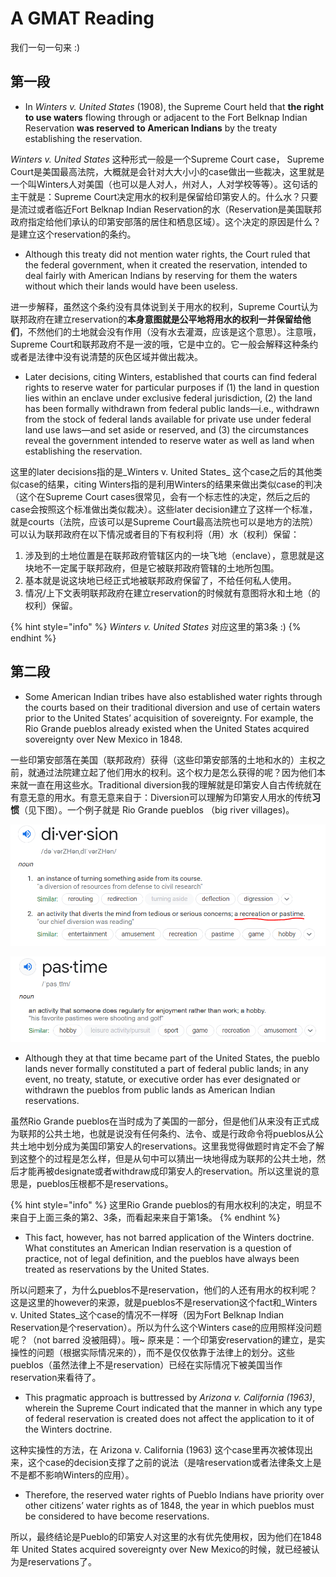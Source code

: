 # A GMAT Reading

我们一句一句来 :\)

## 第一段

* In _Winters v. United States_ \(1908\), the Supreme Court held that **the right to use waters** flowing through or adjacent to the Fort Belknap Indian Reservation **was reserved** **to American Indians** by the treaty establishing the reservation. 

_Winters v. United States_ 这种形式一般是一个Supreme Court case， Supreme Court是美国最高法院，大概就是会针对大大小小的case做出一些裁决，这里就是一个叫Winters人对美国（也可以是人对人，州对人，人对学校等等）。这句话的主干就是：Supreme Court决定用水的权利是保留给印第安人的。什么水？只要是流过或者临近Fort Belknap Indian Reservation的水（Reservation是美国联邦政府指定给他们承认的印第安部落的居住和栖息区域）。这个决定的原因是什么？是建立这个reservation的条约。



* Although this treaty did not mention water rights, the Court ruled that the federal government, when it created the reservation, intended to deal fairly with American Indians by reserving for them the waters without which their lands would have been useless. 

进一步解释，虽然这个条约没有具体说到关于用水的权利，Supreme Court认为联邦政府在建立reservation的**本身意图就是公平地将用水的权利一并保留给他们**，不然他们的土地就会没有作用（没有水去灌溉，应该是这个意思）。注意哦，Supreme Court和联邦政府不是一波的哦，它是中立的。它一般会解释这种条约或者是法律中没有说清楚的灰色区域并做出裁决。



* Later decisions, citing Winters, established that courts can find federal rights to reserve water for particular purposes if \(1\) the land in question lies within an enclave under exclusive federal jurisdiction, \(2\) the land has been formally withdrawn from federal public lands—i.e., withdrawn from the stock of federal lands available for private use under federal land use laws—and set aside or reserved, and \(3\) the circumstances reveal the government intended to reserve water as well as land when establishing the reservation. 

这里的later decisions指的是_Winters v. United States_ 这个case之后的其他类似case的结果，citing Winters指的是利用Winters的结果来做出类似case的判决（这个在Supreme Court cases很常见，会有一个标志性的决定，然后之后的case会按照这个标准做出类似裁决）。这些later decision建立了这样一个标准，就是courts（法院，应该可以是Supreme Court最高法院也可以是地方的法院）可以认为联邦政府在以下情况或者目的下有权利将（用）水（权利）保留：

1. 涉及到的土地位置是在联邦政府管辖区内的一块飞地（enclave），意思就是这块地不一定属于联邦政府，但是它被联邦政府管辖的土地所包围。
2. 基本就是说这块地已经正式地被联邦政府保留了，不给任何私人使用。
3. 情况/上下文表明联邦政府在建立reservation的时候就有意图将水和土地（的权利）保留。

{% hint style="info" %}
_Winters v. United States_ 对应这里的第3条 :\)
{% endhint %}

## 第二段

* Some American Indian tribes have also established water rights through the courts based on their traditional diversion and use of certain waters prior to the United States’ acquisition of sovereignty. For example, the Rio Grande pueblos already existed when the United States acquired sovereignty over New Mexico in 1848. 

一些印第安部落在美国（联邦政府）获得（这些印第安部落的土地和水的）主权之前，就通过法院建立起了他们用水的权利。这个权力是怎么获得的呢？因为他们本来就一直在用这些水。Traditional diversion我的理解就是印第安人自古传统就在有意无意的用水。有意无意来自于：Diversion可以理解为印第安人用水的传统**习惯**（见下图）。一个例子就是 Rio Grande pueblos （big river villages\)。

![](../.gitbook/assets/1.png)

![](../.gitbook/assets/2.png)



* Although they at that time became part of the United States, the pueblo lands never formally constituted a part of federal public lands; in any event, no treaty, statute, or executive order has ever designated or withdrawn the pueblos from public lands as American Indian reservations. 

虽然Rio Grande pueblos在当时成为了美国的一部分，但是他们从来没有正式成为联邦的公共土地，也就是说没有任何条约、法令、或是行政命令将pueblos从公共土地中划分成为美国印第安人的reservations。这里我觉得做题时肯定不会了解到这整个的过程是怎么样，但是从句中可以猜出一块地得成为联邦的公共土地，然后才能再被designate或者withdraw成印第安人的reservation。所以这里说的意思是，pueblos压根都不是reservations。

{% hint style="info" %}
这里Rio Grande pueblos的有用水权利的决定，明显不来自于上面三条的第2、3条，而看起来来自于第1条。
{% endhint %}



* This fact, however, has not barred application of the Winters doctrine. What constitutes an American Indian reservation is a question of practice, not of legal definition, and the pueblos have always been treated as reservations by the United States. 

所以问题来了，为什么pueblos不是reservation，他们的人还有用水的权利呢？这是这里的however的来源，就是pueblos不是reservation这个fact和_Winters v. United States_这个case的情况不一样呀（因为Fort Belknap Indian Reservation是个reservation）。所以为什么这个Winters case的应用照样没问题呢？（not barred 没被阻碍）。哦~ 原来是：一个印第安reservation的建立，是实操性的问题（根据实际情况来的），而不是仅仅依靠于法律上的划分。这些pueblos（虽然法律上不是reservation）已经在实际情况下被美国当作reservation来看待了。



* This pragmatic approach is buttressed by _Arizona v. California \(1963\)_, wherein the Supreme Court indicated that the manner in which any type of federal reservation is created does not affect the application to it of the Winters doctrine. 

这种实操性的方法，在 Arizona v. California \(1963\) 这个case里再次被体现出来，这个case的decision支撑了之前的说法（是啥reservation或者法律条文上是不是都不影响Winters的应用）。



* Therefore, the reserved water rights of Pueblo Indians have priority over other citizens’ water rights as of 1848, the year in which pueblos must be considered to have become reservations.

所以，最终结论是Pueblo的印第安人对这里的水有优先使用权，因为他们在1848年 United States acquired sovereignty over New Mexico的时候，就已经被认为是reservations了。

